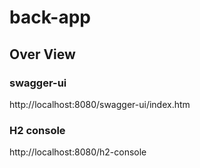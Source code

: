# back-app

## Over View

### swagger-ui

http://localhost:8080/swagger-ui/index.htm


### H2 console

http://localhost:8080/h2-console